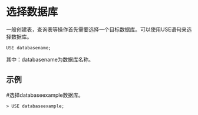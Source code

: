 # 选择数据库<a name="ZH-CN_TOPIC_0231470885"></a>

一般创建表，查询表等操作首先需要选择一个目标数据库。可以使用USE语句来选择数据库。

```
USE databasename;
```

其中：databasename为数据库名称。

## 示例<a name="section207605920321"></a>

\#选择databaseexample数据库。

```
> USE databaseexample;
```


